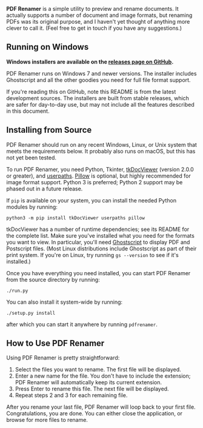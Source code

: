 **PDF Renamer** is a simple utility to preview and rename documents. It actually supports a number of document and image formats, but renaming PDFs was its original purpose, and I haven't yet thought of anything more clever to call it. (Feel free to get in touch if you have any suggestions.)


## Running on Windows

**Windows installers are available on the [releases page on GitHub](https://github.com/bmjcode/pdfrenamer/releases).**

PDF Renamer runs on Windows 7 and newer versions. The installer includes Ghostscript and all the other goodies you need for full file format support.

If you're reading this on GitHub, note this README is from the latest development sources. The installers are built from stable releases, which are safer for day-to-day use, but may not include all the features described in this document.


## Installing from Source

PDF Renamer should run on any recent Windows, Linux, or Unix system that meets the requirements below. It probably also runs on macOS, but this has not yet been tested.

To run PDF Renamer, you need Python, Tkinter, [tkDocViewer](https://github.com/bmjcode/tkDocViewer) (version 2.0.0 or greater), and [userpaths](https://github.com/bmjcode/userpaths). [Pillow](https://python-pillow.org/) is optional, but highly recommended for image format support. Python 3 is preferred; Python 2 support may be phased out in a future release.

If `pip` is available on your system, you can install the needed Python modules by running:
```
python3 -m pip install tkDocViewer userpaths pillow
```

tkDocViewer has a number of runtime dependencies; see its README for the complete list. Make sure you've installed what you need for the formats you want to view. In particular, you'll need [Ghostscript](https://ghostscript.com/) to display PDF and Postscript files. (Most Linux distributions include Ghostscript as part of their print system. If you're on Linux, try running `gs --version` to see if it's installed.)

Once you have everything you need installed, you can start PDF Renamer from the source directory by running:
```
./run.py
```

You can also install it system-wide by running:
```
./setup.py install
```
after which you can start it anywhere by running `pdfrenamer`.


## How to Use PDF Renamer

Using PDF Renamer is pretty straightforward:

1. Select the files you want to rename. The first file will be displayed.
2. Enter a new name for the file. You don't have to include the extension; PDF Renamer will automatically keep its current extension.
3. Press Enter to rename this file. The next file will be displayed.
4. Repeat steps 2 and 3 for each remaining file.

After you rename your last file, PDF Renamer will loop back to your first file. Congratulations, you are done. You can either close the application, or browse for more files to rename.
